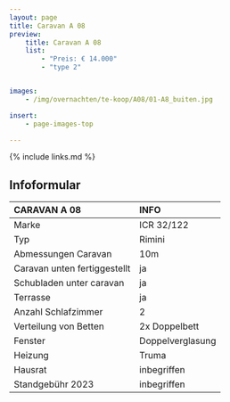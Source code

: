 ```yaml
---
layout: page
title: Caravan A 08
preview:
    title: Caravan A 08
    list:
        - "Preis: € 14.000"
        - "type 2"


images:
    - /img/overnachten/te-koop/A08/01-A8_buiten.jpg

insert:
    - page-images-top

---
```


{% include links.md %}



## Infoformular

CARAVAN A 08                | INFO        |
:---------------------------|:------------|
Marke                       |ICR 32/122
Typ                         |Rimini
Abmessungen Caravan         |10m
Caravan unten fertiggestellt|ja
Schubladen unter caravan    |ja
Terrasse                    |ja
Anzahl Schlafzimmer         |2
Verteilung von Betten       |2x Doppelbett
Fenster                     |Doppelverglasung
Heizung                     |Truma
Hausrat                     |inbegriffen
Standgebühr 2023            |inbegriffen
